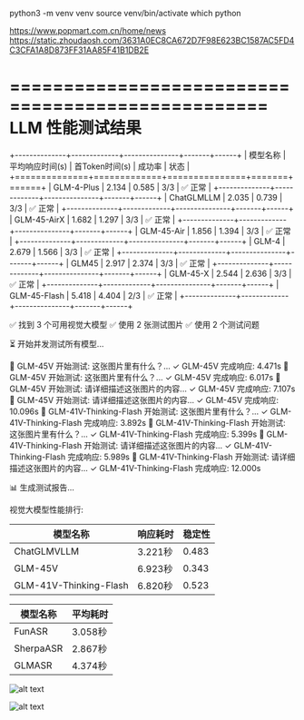 python3 -m venv venv
source venv/bin/activate
which python


https://www.popmart.com.cn/home/news
https://static.zhoudaosh.com/3631A0EC8CA672D7F98E623BC1587AC5FD4C3CFA1A8D873FF31AA85F41B1DB2E



==================================================
LLM 性能测试结果
==================================================
+--------------+-------------+---------------+-------+------+
| 模型名称         |   平均响应时间(s) |   首Token时间(s) | 成功率   | 状态   |
+==============+=============+===============+=======+======+
| GLM-4-Plus   |       2.134 |         0.585 | 3/3   | ✅ 正常 |
+--------------+-------------+---------------+-------+------+
| ChatGLMLLM   |       2.035 |         0.739 | 3/3   | ✅ 正常 |
+--------------+-------------+---------------+-------+------+
| GLM-45-AirX  |       1.682 |         1.297 | 3/3   | ✅ 正常 |
+--------------+-------------+---------------+-------+------+
| GLM-45-Air   |       1.856 |         1.394 | 3/3   | ✅ 正常 |
+--------------+-------------+---------------+-------+------+
| GLM-4        |       2.679 |         1.566 | 3/3   | ✅ 正常 |
+--------------+-------------+---------------+-------+------+
| GLM45        |       2.917 |         2.374 | 3/3   | ✅ 正常 |
+--------------+-------------+---------------+-------+------+
| GLM-45-X     |       2.544 |         2.636 | 3/3   | ✅ 正常 |
+--------------+-------------+---------------+-------+------+
| GLM-45-Flash |       5.418 |         4.404 | 2/3   | ✅ 正常 |
+--------------+-------------+---------------+-------+------+



✅ 找到 3 个可用视觉大模型
✅ 使用 2 张测试图片
✅ 使用 2 个测试问题

⏳ 开始并发测试所有模型...

📝 GLM-45V 开始测试: 这张图片里有什么？...
✓ GLM-45V 完成响应: 4.471s
📝 GLM-45V 开始测试: 这张图片里有什么？...
✓ GLM-45V 完成响应: 6.017s
📝 GLM-45V 开始测试: 请详细描述这张图片的内容...
✓ GLM-45V 完成响应: 7.107s
📝 GLM-45V 开始测试: 请详细描述这张图片的内容...
✓ GLM-45V 完成响应: 10.096s
📝 GLM-41V-Thinking-Flash 开始测试: 这张图片里有什么？...
✓ GLM-41V-Thinking-Flash 完成响应: 3.892s
📝 GLM-41V-Thinking-Flash 开始测试: 这张图片里有什么？...
✓ GLM-41V-Thinking-Flash 完成响应: 5.399s
📝 GLM-41V-Thinking-Flash 开始测试: 请详细描述这张图片的内容...
✓ GLM-41V-Thinking-Flash 完成响应: 5.989s
📝 GLM-41V-Thinking-Flash 开始测试: 请详细描述这张图片的内容...
✓ GLM-41V-Thinking-Flash 完成响应: 12.000s

📊 生成测试报告...

视觉大模型性能排行:

| 模型名称               | 响应耗时 | 稳定性 |
| ---------------------- | -------- | ------ |
| ChatGLMVLLM            | 3.221秒  | 0.483  |
| GLM-45V                | 6.923秒  | 0.343  |
| GLM-41V-Thinking-Flash | 6.820秒  | 0.523  |


| 模型名称  | 平均耗时 |
| --------- | -------- |
| FunASR    | 3.058秒  |
| SherpaASR | 2.867秒  |
| GLMASR    | 4.374秒  |



![alt text](assets/readme_images/GLM4Voice_Call.png)

![alt text](assets/readme_images/GLM4Voice_Error.png)